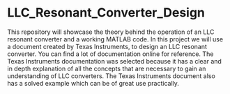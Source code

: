 # LLC_Resonant_Converter_Design
This repository will showcase the theory behind the operation of an LLC resonant converter and a working MATLAB code.
In this project we will use a document created by Texas Instruments, to design an LLC resonant converter. You can find a lot of documentation 
online for reference.
The Texas Instruments documentation was selected because it has a clear and in depth explanation of all the concepts that are necessary
to gain an understanding of LLC converters. The Texas Instruments document also has a solved example which can be of great use practically.
